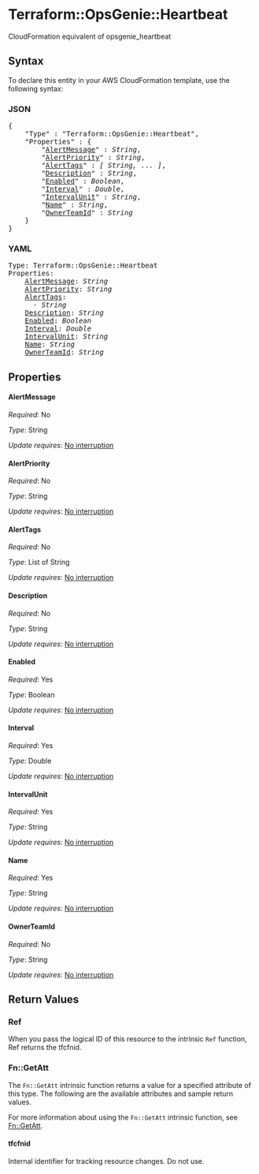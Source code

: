 # Terraform::OpsGenie::Heartbeat

CloudFormation equivalent of opsgenie_heartbeat

## Syntax

To declare this entity in your AWS CloudFormation template, use the following syntax:

### JSON

<pre>
{
    "Type" : "Terraform::OpsGenie::Heartbeat",
    "Properties" : {
        "<a href="#alertmessage" title="AlertMessage">AlertMessage</a>" : <i>String</i>,
        "<a href="#alertpriority" title="AlertPriority">AlertPriority</a>" : <i>String</i>,
        "<a href="#alerttags" title="AlertTags">AlertTags</a>" : <i>[ String, ... ]</i>,
        "<a href="#description" title="Description">Description</a>" : <i>String</i>,
        "<a href="#enabled" title="Enabled">Enabled</a>" : <i>Boolean</i>,
        "<a href="#interval" title="Interval">Interval</a>" : <i>Double</i>,
        "<a href="#intervalunit" title="IntervalUnit">IntervalUnit</a>" : <i>String</i>,
        "<a href="#name" title="Name">Name</a>" : <i>String</i>,
        "<a href="#ownerteamid" title="OwnerTeamId">OwnerTeamId</a>" : <i>String</i>
    }
}
</pre>

### YAML

<pre>
Type: Terraform::OpsGenie::Heartbeat
Properties:
    <a href="#alertmessage" title="AlertMessage">AlertMessage</a>: <i>String</i>
    <a href="#alertpriority" title="AlertPriority">AlertPriority</a>: <i>String</i>
    <a href="#alerttags" title="AlertTags">AlertTags</a>: <i>
      - String</i>
    <a href="#description" title="Description">Description</a>: <i>String</i>
    <a href="#enabled" title="Enabled">Enabled</a>: <i>Boolean</i>
    <a href="#interval" title="Interval">Interval</a>: <i>Double</i>
    <a href="#intervalunit" title="IntervalUnit">IntervalUnit</a>: <i>String</i>
    <a href="#name" title="Name">Name</a>: <i>String</i>
    <a href="#ownerteamid" title="OwnerTeamId">OwnerTeamId</a>: <i>String</i>
</pre>

## Properties

#### AlertMessage

_Required_: No

_Type_: String

_Update requires_: [No interruption](https://docs.aws.amazon.com/AWSCloudFormation/latest/UserGuide/using-cfn-updating-stacks-update-behaviors.html#update-no-interrupt)

#### AlertPriority

_Required_: No

_Type_: String

_Update requires_: [No interruption](https://docs.aws.amazon.com/AWSCloudFormation/latest/UserGuide/using-cfn-updating-stacks-update-behaviors.html#update-no-interrupt)

#### AlertTags

_Required_: No

_Type_: List of String

_Update requires_: [No interruption](https://docs.aws.amazon.com/AWSCloudFormation/latest/UserGuide/using-cfn-updating-stacks-update-behaviors.html#update-no-interrupt)

#### Description

_Required_: No

_Type_: String

_Update requires_: [No interruption](https://docs.aws.amazon.com/AWSCloudFormation/latest/UserGuide/using-cfn-updating-stacks-update-behaviors.html#update-no-interrupt)

#### Enabled

_Required_: Yes

_Type_: Boolean

_Update requires_: [No interruption](https://docs.aws.amazon.com/AWSCloudFormation/latest/UserGuide/using-cfn-updating-stacks-update-behaviors.html#update-no-interrupt)

#### Interval

_Required_: Yes

_Type_: Double

_Update requires_: [No interruption](https://docs.aws.amazon.com/AWSCloudFormation/latest/UserGuide/using-cfn-updating-stacks-update-behaviors.html#update-no-interrupt)

#### IntervalUnit

_Required_: Yes

_Type_: String

_Update requires_: [No interruption](https://docs.aws.amazon.com/AWSCloudFormation/latest/UserGuide/using-cfn-updating-stacks-update-behaviors.html#update-no-interrupt)

#### Name

_Required_: Yes

_Type_: String

_Update requires_: [No interruption](https://docs.aws.amazon.com/AWSCloudFormation/latest/UserGuide/using-cfn-updating-stacks-update-behaviors.html#update-no-interrupt)

#### OwnerTeamId

_Required_: No

_Type_: String

_Update requires_: [No interruption](https://docs.aws.amazon.com/AWSCloudFormation/latest/UserGuide/using-cfn-updating-stacks-update-behaviors.html#update-no-interrupt)

## Return Values

### Ref

When you pass the logical ID of this resource to the intrinsic `Ref` function, Ref returns the tfcfnid.

### Fn::GetAtt

The `Fn::GetAtt` intrinsic function returns a value for a specified attribute of this type. The following are the available attributes and sample return values.

For more information about using the `Fn::GetAtt` intrinsic function, see [Fn::GetAtt](https://docs.aws.amazon.com/AWSCloudFormation/latest/UserGuide/intrinsic-function-reference-getatt.html).

#### tfcfnid

Internal identifier for tracking resource changes. Do not use.

